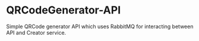 # QRCodeGenerator-API
Simple QRCode generator API which uses RabbitMQ for interacting between API and Creator service.
